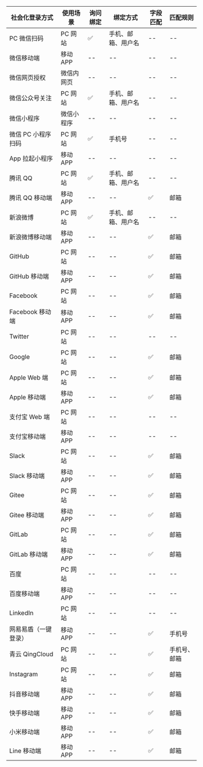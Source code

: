 | 社会化登录方式       | 使用场景   | 询问绑定 | 绑定方式           | 字段匹配 | 匹配规则     |
| -------------------- | ---------- | -------- | ------------------ | -------- | ------------ |
| PC 微信扫码         | PC 网站    | ✅       | 手机、邮箱、用户名 | --       | --           |
| 微信移动端           | 移动 APP   | --       | --                 | --       | --           |
| 微信网页授权         | 微信内网页 | --       | --                 | --       | --           |
| 微信公众号关注       | PC 网站    | ✅       | 手机、邮箱、用户名 | --       | --           |
| 微信小程序           | 微信小程序 | --       | --                 | --       | --           |
| 微信 PC 小程序扫码       | PC 网站    | ✅       | 手机号             | --       | --           |
| App 拉起小程序       | 移动 APP   | --       | --                 | --       | --           |
| 腾讯 QQ              | PC 网站    | ✅       | 手机、邮箱、用户名 | --       | --           |
| 腾讯 QQ 移动端         | 移动 APP    | --       | --                 | ✅       | 邮箱         |
| 新浪微博             | PC 网站    | ✅       | 手机、邮箱、用户名 | --       | --           |
| 新浪微博移动端         | 移动 APP    | --       | --                 | ✅       | 邮箱         |
| GitHub               | PC 网站    | --       | --                 | ✅       | 邮箱         |
| GitHub 移动端         | 移动 APP    | --       | --                 | ✅       | 邮箱         |
| Facebook             | PC 网站    | --       | --                 | ✅       | 邮箱         |
| Facebook 移动端            | 移动 APP    | --       | --                 | ✅       | 邮箱         |
| Twitter              | PC 网站    | --       | --                 | --       | --           |
| Google               | PC 网站    | --       | --                 | ✅       | 邮箱         |
| Apple Web 端         | PC 网站    | --       | --                 | ✅       | 邮箱         |
| Apple 移动端         | 移动 APP   | --       | --                 | ✅       | 邮箱         |
| 支付宝 Web 端        | PC 网站    | --       | --                 | --       | --           |
| 支付宝移动端         | 移动 APP   | --       | --                 | --       | --           |
| Slack                | PC 网站    | --       | --                 | ✅       | 邮箱         |
| Slack 移动端          | 移动 APP   | --       | --                 | ✅       | 邮箱         |
| Gitee                | PC 网站    | --       | --                 | ✅       | 邮箱         |
| Gitee 移动端          | 移动 APP    | --       | --                 | ✅       | 邮箱         |
| GitLab               | PC 网站    | --       | --                 | ✅       | 邮箱         |
| GitLab 移动端         | 移动 APP    | --       | --                 | ✅       | 邮箱         |
| 百度                 | PC 网站    | --       | --                 | --       | --           |
| 百度移动端                | 移动 APP    | --       | --                 | --       | --           |
| LinkedIn             | PC 网站    | --       | --                 | --       | --           |
| 网易易盾（一键登录） | 移动 APP   | --       | --                 | ✅       | 手机号       |
| 青云 QingCloud       | PC 网站    | --       | --                 | ✅       | 手机号、邮箱 |
| Instagram            | PC 网站    | --       | --                 | ✅       | 邮箱         |
| 抖音移动端         | 移动 APP    | --       | --                 | ✅       | 邮箱         |
| 快手移动端         | 移动 APP    | --       | --                 | ✅       | 邮箱         |
| 小米移动端         | 移动 APP    | --       | --                 | ✅       | 邮箱         |
| Line 移动端         | 移动 APP    | --       | --                 | ✅       | 邮箱         |
